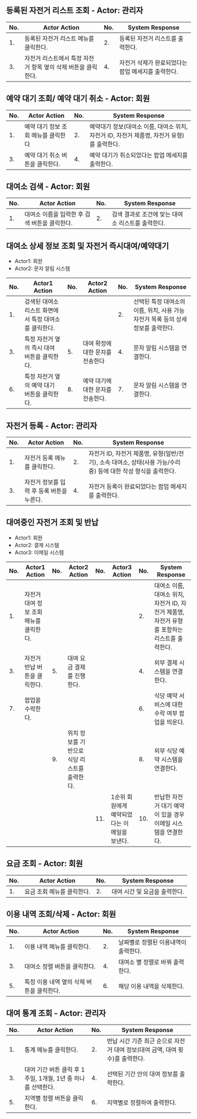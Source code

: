 ## 등록된 자전거 리스트 조회 - Actor: 관리자

| No. | Actor Action                                                  | No. | System Response                                    |
| --- | ------------------------------------------------------------- | --- | -------------------------------------------------- |
| 1.  | 등록된 자전거 리스트 메뉴를 클릭한다.                         | 2.  | 등록된 자전거 리스트를 출력한다.                   |
| 3.  | 자전거 리스트에서 특정 자전거 항목 옆의 삭제 버튼을 클릭한다. | 4.  | 자전거 삭제가 완료되었다는 팝업 메세지를 출력한다. |

## 예약 대기 조회/ 예약 대기 취소 - Actor: 회원

| No. | Actor Action                        | No. | System Response                                                                            |
| --- | ----------------------------------- | --- | ------------------------------------------------------------------------------------------ |
| 1.  | 예약 대기 정보 조회 메뉴를 클릭한다 | 2.  | 예약대기 정보(대여소 이름, 대여소 위치, 자전거 ID, 자전거 제품명, 자전거 유형)를 출력한다. |
| 3.  | 예약 대기 취소 버튼을 클릭한다.     | 4.  | 예약 대기가 취소되었다는 팝업 메세지를 출력한다.                                           |

## 대여소 검색 - Actor: 회원

| No. | Actor Action                                  | No. | System Response                                   |
| --- | --------------------------------------------- | --- | ------------------------------------------------- |
| 1.  | 대여소 이름을 입력한 후 검색 버튼을 클릭한다. | 2.  | 검색 결과로 조건에 맞는 대여소 리스트를 출력한다. |

## 대여소 상세 정보 조회 및 자전거 즉시대여/예약대기

- Actor1: 회원
- Actor2: 문자 알림 시스템

| No. | Actor1 Action                                         | No. | Actor2 Action                     | No. | System Response                                                                   |
| --- | ----------------------------------------------------- | --- | --------------------------------- | --- | --------------------------------------------------------------------------------- |
| 1.  | 검색된 대여소 리스트 화면에서 특정 대여소를 클릭한다. |     |                                   | 2.  | 선택된 특정 대여소의 이름, 위치, 사용 가능 자전거 목록 등의 상세 정보를 출력한다. |
| 3.  | 특정 자전거 옆의 즉시 대여 버튼을 클릭한다.           | 5.  | 대여 확정에 대한 문자를 전송한다  | 4.  | 문자 알림 시스템을 연결한다.                                                      |
| 6.  | 특정 자전거 옆의 예약 대기 버튼을 클릭한다.           | 8.  | 예약 대기에 대한 문자를 전송한다. | 7.  | 문자 알림 시스템을 연결한다.                                                      |

## 자전거 등록 - Actor: 관리자

| No. | Actor Action                              | No. | System Response                                                                                                 |
| --- | ----------------------------------------- | --- | --------------------------------------------------------------------------------------------------------------- |
| 1.  | 자전거 등록 메뉴를 클릭한다.              | 2.  | 자전거 ID, 자전거 제품명, 유형(일반/전기), 소속 대여소, 상태(사용 가능/수리 중) 등에 대한 작성 형식을 출력한다. |
| 3.  | 자전거 정보를 입력 후 등록 버튼을 누른다. | 4.  | 자전거 등록이 완료되었다는 팝업 메세지를 출력한다.                                                              |

## 대여중인 자전거 조회 및 반납

- Actor1: 회원
- Actor2: 결제 시스템
- Actor3: 이메일 시스템

| No. | Actor1 Action                          | No. | Actor2 Action                                | No. | Actor3 Action                                | No. | System Response                                                                               |
| --- | -------------------------------------- | --- | -------------------------------------------- | --- | -------------------------------------------- | --- | --------------------------------------------------------------------------------------------- |
| 1.  | 자전거 대여 정보 조회 메뉴를 클릭한다. |     |                                              |     |                                              | 2.  | 대여소 이름, 대여소 위치, 자전거 ID, 자전거 제품명, 자전거 유형를 포함하는 리스트를 출력한다. |
| 3.  | 자전거 반납 버튼을 클릭한다.           | 5.  | 대여 요금 결제를 진행한다.                   |     |                                              | 4.  | 외부 결제 시스템을 연결한다.                                                                  |
| 7.  | 팝업을 수락한다.                       |     |                                              |     |                                              | 6.  | 식당 예약 서비스에 대한 수락 여부 팝업을 띄운다.                                              |
|     |                                        | 9.  | 위치 정보를 기반으로 식당 리스트를 출력한다. |     |                                              | 8.  | 외부 식당 예약 시스템을 연결한다.                                                             |
|     |                                        |     |                                              | 11. | 1순위 회원에게 예약되었다는 이메일을 보낸다. | 10. | 반납한 자전거 대기 예약이 있을 경우 이메일 시스템을 연결한다.                                 |

## 요금 조회 - Actor: 회원

| No. | Actor Action               | No. | System Response               |
| --- | -------------------------- | --- | ----------------------------- |
| 1.  | 요금 조회 메뉴를 클릭한다. | 2.  | 대여 시간 및 요금을 출력한다. |

## 이용 내역 조회/삭제 - Actor: 회원

| No. | Actor Action                              | No. | System Response                      |
| --- | ----------------------------------------- | --- | ------------------------------------ |
| 1.  | 이용 내역 메뉴를 클릭한다.                | 2.  | 날짜별로 정렬된 이용내역이 출력한다. |
| 3.  | 대여소 정렬 버튼을 클릭한다.              | 4.  | 대여소 별 정렬로 바꿔 출력한다.      |
| 5.  | 특정 이용 내역 옆의 삭제 버튼을 클릭한다. | 6.  | 해당 이용 내역을 삭제한다.           |

## 대여 통계 조회 - Actor: 관리자

| No. | Actor Action                                                 | No. | System Response                                                               |
| --- | ------------------------------------------------------------ | --- | ----------------------------------------------------------------------------- |
| 1.  | 통계 메뉴를 클릭한다.                                        | 2.  | 반납 시간 기준 최근 순으로 자전거 대여 정보(대여 금액, 대여 횟수)를 출력한다. |
| 3.  | 대여 기간 버튼 클릭 후 1주일, 1개월, 1년 중 하나를 선택한다. | 4.  | 선택된 기간 안의 대여 정보를 출력한다.                                        |
| 5.  | 지역별 정렬 버튼을 클릭한다.                                 | 6.  | 지역별로 정렬하여 출력한다.                                                   |
